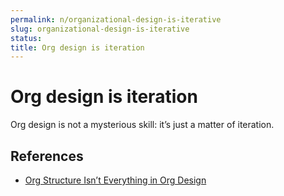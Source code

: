 ```yaml
---
permalink: n/organizational-design-is-iterative
slug: organizational-design-is-iterative
status: 
title: Org design is iteration
---
```

# Org design is iteration

Org design is not a mysterious skill: it’s just a matter of iteration.

## References

- [Org Structure Isn’t Everything in Org Design](https://commoncog.com/blog/org-structure-isnt-everything-org-design/)
